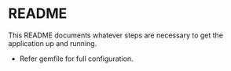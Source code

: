 # README

This README documents whatever steps are necessary to get the
application up and running.

* Refer gemfile for full configuration.
